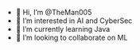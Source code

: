- 👋 Hi, I’m @TheMan005
- 👀 I’m interested in AI and CyberSec
- 🌱 I’m currently learning Java
- 💞️ I’m looking to collaborate on ML

